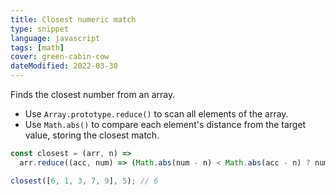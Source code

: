 ```yaml
---
title: Closest numeric match
type: snippet
language: javascript
tags: [math]
cover: green-cabin-cow
dateModified: 2022-03-30
---
```


Finds the closest number from an array.

- Use `Array.prototype.reduce()` to scan all elements of the array.
- Use `Math.abs()` to compare each element's distance from the target value, storing the closest match.

```js
const closest = (arr, n) =>
  arr.reduce((acc, num) => (Math.abs(num - n) < Math.abs(acc - n) ? num : acc));

closest([6, 1, 3, 7, 9], 5); // 6
```
